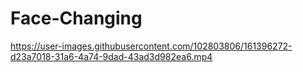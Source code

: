 # Face-Changing


https://user-images.githubusercontent.com/102803806/161396272-d23a7018-31a6-4a74-9dad-43ad3d982ea6.mp4

